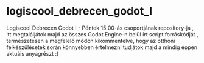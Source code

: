 # logiscool_debrecen_godot_I
Logiscool Debrecen Godot I - Péntek 15:00-ás csoportjának repository-ja , itt megtaláljátok majd az összes Godot Engine-n belül írt script forráskódját , természetesen a megfelelő módon kikommentelve, hogy az otthoni felkészülésetek során könnyebben értelmezni tudjátok majd a mindig  éppen aktuáis anyagrészt :)
